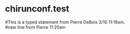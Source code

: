 # chirunconf.test
#This is a typed statement from Pierre DeBois 3/10 11:19am.  
#new line from Pierre 11:20am
